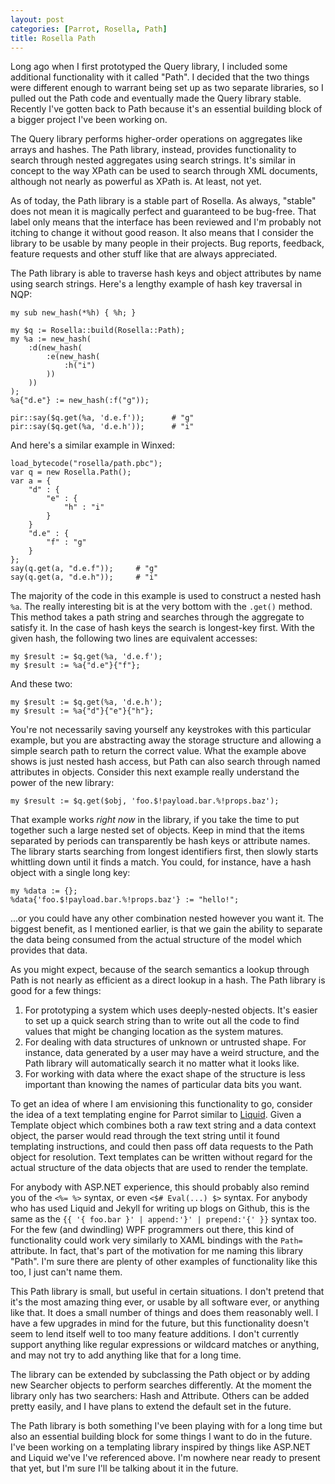 ```yaml
---
layout: post
categories: [Parrot, Rosella, Path]
title: Rosella Path
---
```


Long ago when I first prototyped the Query library, I included some additional
functionality with it called "Path". I decided that the two things were
different enough to warrant being set up as two separate libraries, so I
pulled out the Path code and eventually made the Query library stable.
Recently I've gotten back to Path because it's an essential building block of
a bigger project I've been working on.

The Query library performs higher-order operations on aggregates like arrays
and hashes. The Path library, instead, provides functionality to search
through nested aggregates using search strings. It's similar in concept to
the way XPath can be used to search through XML documents, although not nearly
as powerful as XPath is. At least, not yet.

As of today, the Path library is a stable part of Rosella. As always, "stable"
does not mean it is magically perfect and guaranteed to be bug-free. That
label only means that the interface has been reviewed and I'm probably not
itching to change it without good reason. It also means that I consider the
library to be usable by many people in their projects. Bug reports, feedback,
feature requests and other stuff like that are always appreciated.

The Path library is able to traverse hash keys and object attributes by name
using search strings. Here's a lengthy example of hash key traversal in NQP:

    my sub new_hash(*%h) { %h; }

    my $q := Rosella::build(Rosella::Path);
    my %a := new_hash(
        :d(new_hash(
            :e(new_hash(
                :h("i")
            ))
        ))
    );
    %a{"d.e"} := new_hash(:f("g"));

    pir::say($q.get(%a, 'd.e.f'));      # "g"
    pir::say($q.get(%a, 'd.e.h'));      # "i"

And here's a similar example in Winxed:

    load_bytecode("rosella/path.pbc");
    var q = new Rosella.Path();
    var a = {
        "d" : {
            "e" : {
                "h" : "i"
            }
        }
        "d.e" : {
            "f" : "g"
        }
    };
    say(q.get(a, "d.e.f"));     # "g"
    say(q.get(a, "d.e.h"));     # "i"

The majority of the code in this example is used to construct a nested hash
`%a`. The really interesting bit is at the very bottom with the `.get()`
method. This method takes a path string and searches through the aggregate
to satisfy it. In the case of hash keys the search is longest-key first.
With the given hash, the following two lines are equivalent accesses:

    my $result := $q.get(%a, 'd.e.f');
    my $result := %a{"d.e"}{"f"};

And these two:

    my $result := $q.get(%a, 'd.e.h');
    my $result := %a{"d"}{"e"}{"h"};

You're not necessarily saving yourself any keystrokes with this particular
example, but you are abstracting away the storage structure and allowing a
simple search path to return the correct value. What the example above shows
is just nested hash access, but Path can also search through named attributes
in objects. Consider this next example really understand the power of the new
library:

    my $result := $q.get($obj, 'foo.$!payload.bar.%!props.baz');

That example works *right now* in the library, if you take the time to
put together such a large nested set of objects. Keep in mind that the items
separated by periods can transparently be hash keys or attribute names. The
library starts searching from longest identifiers first, then slowly starts
whittling down until it finds a match. You could, for instance, have a hash
object with a single long key:

    my %data := {};
    %data{'foo.$!payload.bar.%!props.baz'} := "hello!";

...or you could have any other combination nested however you want it. The
biggest benefit, as I mentioned earlier, is that we gain the ability to
separate the data being consumed from the actual structure of the model which
provides that data.

As you might expect, because of the search semantics a lookup through Path is
not nearly as efficient as a direct lookup in a hash. The Path library is good
for a few things:

1. For prototyping a system which uses deeply-nested objects. It's easier to
   set up a quick search string than to write out all the code to find values
   that might be changing location as the system matures.
2. For dealing with data structures of unknown or untrusted shape. For
   instance, data generated by a user may have a weird structure, and the Path
   library will automatically search it no matter what it looks like.
3. For working with data where the exact shape of the structure is less
   important than knowing the names of particular data bits you want.

To get an idea of where I am envisioning this functionality to go, consider
the idea of a text templating engine for Parrot similar to [Liquid][]. Given a
Template object which combines both a raw text string and a data context
object, the parser would read through the text string until it found
templating instructions, and could then pass off data requests to the Path
object for resolution. Text templates can be written without regard for the
actual structure of the data objects that are used to render the template.

For anybody with ASP.NET experience, this should probably also remind you of
the `<%= %>` syntax, or even `<$# Eval(...) $>` syntax. For anybody who has
used Liquid and Jekyll for writing up blogs on Github, this is the same as the
`{{ '{ foo.bar }' | append:'}' | prepend:'{' }}` syntax too. For the few (and dwindling) WPF programmers out
there, this kind of functionality could work very similarly to XAML bindings
with the `Path=` attribute. In fact, that's part of the motivation for me
naming this library "Path". I'm sure there are plenty of other examples of
functionality like this too, I just can't name them.

[Liquid]: http://www.liquidmarkup.org/

This Path library is small, but useful in certain situations. I don't pretend
that it's the most amazing thing ever, or usable by all software ever, or
anything like that. It does a small number of things and does them reasonably
well. I have a few upgrades in mind for the future, but this functionality
doesn't seem to lend itself well to too many feature additions. I don't
currently support anything like regular expressions or wildcard matches or
anything, and may not try to add anything like that for a long time.

The library can be extended by subclassing the Path object or by adding new
Searcher objects to perform searches differently. At the moment the library
only has two searchers: Hash and Attribute. Others can be added pretty easily,
and I have plans to extend the default set in the future.

The Path library is both something I've been playing with for a long time but
also an essential building block for some things I want to do in the future.
I've been working on a templating library inspired by things like ASP.NET and
Liquid we've I've referenced above. I'm nowhere near ready to present that
yet, but I'm sure I'll be talking about it in the future.
